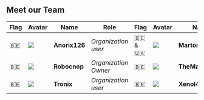 ## Meet our Team

| Flag | Avatar | Name | Role | Flag | Avatar | Name | Role |
|---|---|---|---|---|---|---|---|
| 🇧🇪 | <img src="???"> | **Anorix126** | *Organization user* | 🇧🇪 & 🇺🇦 | <img src="???"> | **Martonissss** | *Organization user* |
| 🇧🇪 | <img src="https://github.com/BelgiansDev/.github/blob/main/images/robocnop.png"> | **Robocnop** | *Organization Owner* | 🇧🇪 | <img src="???"> | **TheMagnumBE** | *Organization user* |
| 🇧🇪 | <img src="https://github.com/BelgiansDev/.github/blob/main/images/tronix.jpg"> | **Tronix** | *Organization user* | 🇧🇪 | <img src="https://github.com/BelgiansDev/.github/blob/main/images/xenolan.jpg"> | **XenoI4n** | *Organization user* |
